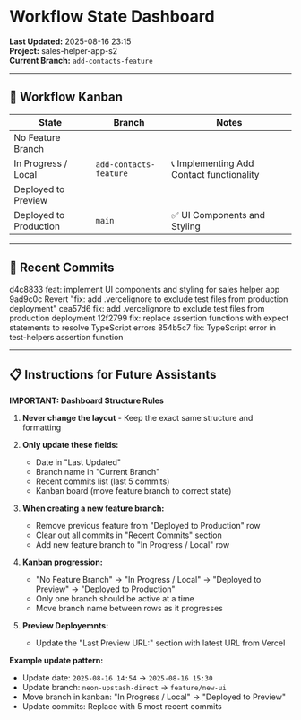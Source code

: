 # Workflow State Dashboard

**Last Updated:** 2025-08-16 23:15  
**Project:** sales-helper-app-s2  
**Current Branch:** `add-contacts-feature`

---

## 🚦 Workflow Kanban

| State                  | Branch                | Notes                |
|-------------------------|-----------------------|----------------------|
| No Feature Branch       |                       |                      |
| In Progress / Local     | `add-contacts-feature` | 📞 Implementing Add Contact functionality |
| Deployed to Preview     |                       |                      |
| Deployed to Production  | `main` | ✅ UI Components and Styling |

---

## 📝 Recent Commits
d4c8833 feat: implement UI components and styling for sales helper app
9ad9c0c Revert "fix: add .vercelignore to exclude test files from production deployment"
cea57d6 fix: add .vercelignore to exclude test files from production deployment
12f2799 fix: replace assertion functions with expect statements to resolve TypeScript errors
854b5c7 fix: TypeScript error in test-helpers assertion function

---

## 📋 Instructions for Future Assistants

**IMPORTANT: Dashboard Structure Rules**

1. **Never change the layout** - Keep the exact same structure and formatting

2. **Only update these fields:**
   - Date in "Last Updated" 
   - Branch name in "Current Branch"
   - Recent commits list (last 5 commits)
   - Kanban board (move feature branch to correct state)

3. **When creating a new feature branch:**
   - Remove previous feature from "Deployed to Production" row
   - Clear out all commits in "Recent Commits" section
   - Add new feature branch to "In Progress / Local" row

4. **Kanban progression:**
   - "No Feature Branch" → "In Progress / Local" → "Deployed to Preview" → "Deployed to Production"
   - Only one branch should be active at a time
   - Move branch name between rows as it progresses

5. **Preview Deployemnts:**
   - Update the "Last Preview URL:" section with latest URL from Vercel


**Example update pattern:**
- Update date: `2025-08-16 14:54` → `2025-08-16 15:30`
- Update branch: `neon-upstash-direct` → `feature/new-ui`
- Move branch in kanban: "In Progress / Local" → "Deployed to Preview"
- Update commits: Replace with 5 most recent commits
